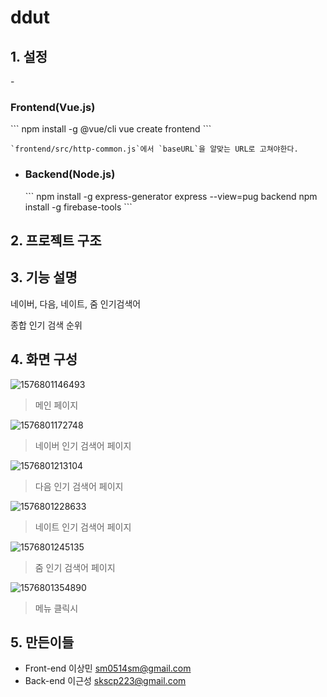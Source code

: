 # ddut

<h2> 1. 설정 </h2>
- <h3>Frontend(Vue.js)</h3>
    ```
    npm install -g @vue/cli
    vue create frontend
```
    
    `frontend/src/http-common.js`에서 `baseURL`을 알맞는 URL로 고쳐야한다.
    
- <h3>Backend(Node.js)</h3>
    ```
    npm install -g express-generator
    express --view=pug backend
    npm install -g firebase-tools
    ```



## 2. 프로젝트 구조





## 3. 기능 설명

네이버, 다음, 네이트, 줌 인기검색어 

종합 인기 검색 순위



## 4. 화면 구성

![1576801146493](README/1576801146493.png)

> 메인 페이지



![1576801172748](README/1576801172748.png)

> 네이버 인기 검색어 페이지



![1576801213104](README/1576801213104.png)

> 다음 인기 검색어 페이지



![1576801228633](README/1576801228633.png)

> 네이트 인기 검색어 페이지



![1576801245135](README/1576801245135.png)

> 줌 인기 검색어 페이지



![1576801354890](README/1576801354890.png)

> 메뉴 클릭시

## 5. 만든이들

- Front-end 이상민 sm0514sm@gmail.com
- Back-end 이근성  skscp223@gmail.com 



